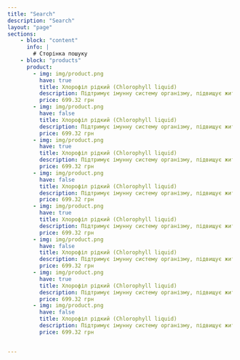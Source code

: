 ```yaml
---
title: "Search"
description: "Search"
layout: "page"
sections:
    - block: "content"
      info: |
        # Сторінка пошуку
    - block: "products"
      product:
        - img: img/product.png
          have: true
          title: Хлорофіл рідкий (Chlorophyll liquid)
          description: Підтримує імунну систему організму, підвищує життєвий тонус
          price: 699.32 грн
        - img: img/product.png
          have: false
          title: Хлорофіл рідкий (Chlorophyll liquid)
          description: Підтримує імунну систему організму, підвищує життєвий тонус
          price: 699.32 грн
        - img: img/product.png
          have: true
          title: Хлорофіл рідкий (Chlorophyll liquid)
          description: Підтримує імунну систему організму, підвищує життєвий тонус
          price: 699.32 грн
        - img: img/product.png
          have: false
          title: Хлорофіл рідкий (Chlorophyll liquid)
          description: Підтримує імунну систему організму, підвищує життєвий тонус
          price: 699.32 грн
        - img: img/product.png
          have: true
          title: Хлорофіл рідкий (Chlorophyll liquid)
          description: Підтримує імунну систему організму, підвищує життєвий тонус
          price: 699.32 грн
        - img: img/product.png
          have: false
          title: Хлорофіл рідкий (Chlorophyll liquid)
          description: Підтримує імунну систему організму, підвищує життєвий тонус
          price: 699.32 грн
        - img: img/product.png
          have: true
          title: Хлорофіл рідкий (Chlorophyll liquid)
          description: Підтримує імунну систему організму, підвищує життєвий тонус
          price: 699.32 грн
        - img: img/product.png
          have: false
          title: Хлорофіл рідкий (Chlorophyll liquid)
          description: Підтримує імунну систему організму, підвищує життєвий тонус
          price: 699.32 грн

  
---
```

